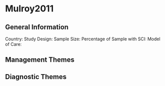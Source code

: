 # Mulroy2011

## General Information
Country: 
Study Design: 
Sample Size: 
Percentage of Sample with SCI:
Model of Care: 

## Management Themes


## Diagnostic Themes
